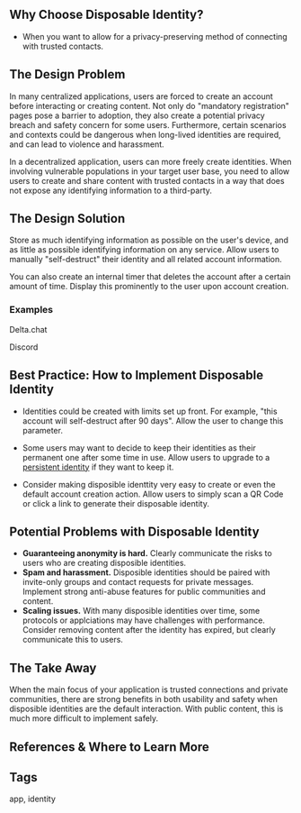 ## Why Choose Disposable Identity?

- When you want to allow for a privacy-preserving method of connecting
  with trusted contacts.

## The Design Problem

In many centralized applications, users are forced to create an account before
interacting or creating content. Not only do "mandatory registration" pages
pose a barrier to adoption, they also create a potential privacy breach and
safety concern for some users. Furthermore, certain scenarios and contexts could be
dangerous when long-lived identities are required, and can lead to violence and
harassment.

In a decentralized application, users can more freely create identities.
When involving vulnerable populations in your target user base, you need to
allow users to create and share content with trusted contacts in a way that
does not expose any identifying information to a third-party.

## The Design Solution

Store as much identifying information as possible on the user's device, and as
little as possible identifying information on any service. Allow users to
manually "self-destruct" their identity and all related account information.

You can also create an internal timer that deletes the account after a certain
amount of time. Display this prominently to the user upon account creation.

### Examples

Delta.chat

Discord

## Best Practice: How to Implement Disposable Identity

- Identities could be created with limits set up front. For example, "this
  account will self-destruct after 90 days". Allow the user to change this
  parameter.

- Some users may want to decide to keep their identities as their permanent
  one after some time in use. Allow users to upgrade to a [persistent
  identity](persistent-identity.md) if they want to keep it.

- Consider making disposible identtity very easy to create or even the default
  account creation action. Allow users to simply scan a QR Code or click a link
  to generate their disposable identity.

## Potential Problems with Disposable Identity

- **Guaranteeing anonymity is hard.** Clearly communicate the risks to users who
  are creating disposible identities.
- **Spam and harassment.** Disposible identities should be paired with
  invite-only groups and contact requests for private messages. Implement
  strong anti-abuse features for public communities and content.
- **Scaling issues.** With many disposible identities over time, some protocols
  or applciations may have challenges with performance. Consider removing
  content after the identity has expired, but clearly communicate this to
  users.

## The Take Away

When the main focus of your application is trusted connections and private
communities, there are strong benefits in both usability and safety when  
disposible identities are the default interaction. With public content,
this is much more difficult to implement safely.

## References & Where to Learn More

## Tags

app, identity
